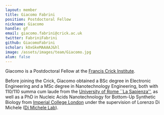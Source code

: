 ```yaml
---
layout: member
title: Giacomo Fabrini
position: Postdoctoral Fellow
nickname: Giacomo
handle: gf
email: giacomo.fabrini@crick.ac.uk
twitter: FabriniFabrini
github: GiacomoFabrini
scholar: kOxGkeMAAAAJ&hl
image: /assets/images/team/Giacomo.jpg
alum: false
---
```

Giacomo is a Postdoctoral Fellow at the [Francis Crick Institute].

Before joining the Crick, Giacomo obtained a BSc degree in Electronic Engineering and a MSc degree in Nanotechnology Engineering, both with 110/110 summa cum laude from the [University of Rome ``La Sapienza''], as well as a PhD in Nucleic Acids Nanotechnology for Bottom-Up Synthetic Biology from [Imperial College London] under the supervision of Lorenzo Di Michele ([Di Michele Lab]). 

[Francis Crick Institute]: https://www.crick.ac.uk
[University of Rome ``La Sapienza'']: https://www.uniroma1.it/it/pagina-strutturale/home
[Imperial College London]:https://www.imperial.ac.uk
[Di Michele Lab]:https://www.dimichelelab.org